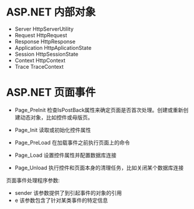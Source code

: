 # ASP.NET 内部对象

* Server HttpServerUtility
* Request HttpRequest
* Response HttpResponse
* Application HttpAplicationState
* Session  HttpSessionState
* Context HttpContext
* Trace TraceContext

# ASP.NET 页面事件

* Page_PreInit 检查IsPostBack属性来确定页面是否首次处理。创建或重新创建动态对象，比如控件或母版页。

* Page_Init 读取或初始化控件属性
* Page_PreLoad 在加载事件之前执行页面上的命令
* Page_Load 设置控件属性并配置数据库连接
* Page_Unload 执行控件和页面本身的清理任务，比如关闭某个数据库连接

页面事件处理程序参数:
* sender 该参数提供了到引起事件的对象的引用
* e 该参数包含了针对某类事件的特定信息